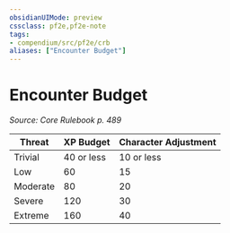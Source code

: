 ```yaml
---
obsidianUIMode: preview
cssclass: pf2e,pf2e-note
tags:
- compendium/src/pf2e/crb
aliases: ["Encounter Budget"]
---
```

# Encounter Budget  
*Source: Core Rulebook p. 489*  

| Threat | XP Budget | Character Adjustment |
|--------|-----------|----------------------|
| Trivial | 40 or less | 10 or less |
| Low | 60 | 15 |
| Moderate | 80 | 20 |
| Severe | 120 | 30 |
| Extreme | 160 | 40 |